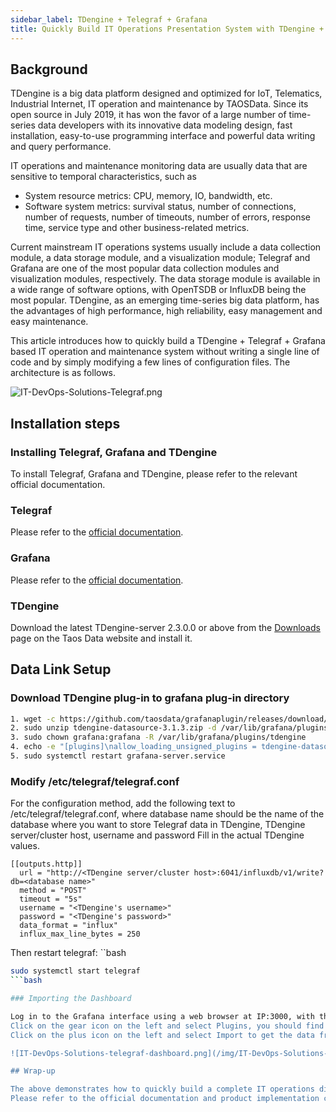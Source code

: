 ```yaml
---
sidebar_label: TDengine + Telegraf + Grafana
title: Quickly Build IT Operations Presentation System with TDengine + Telegraf + Grafana
---
```


## Background

TDengine is a big data platform designed and optimized for IoT, Telematics, Industrial Internet, IT operation and maintenance by TAOSData. Since its open source in July 2019, it has won the favor of a large number of time-series data developers with its innovative data modeling design, fast installation, easy-to-use programming interface and powerful data writing and query performance.

IT operations and maintenance monitoring data are usually data that are sensitive to temporal characteristics, such as

- System resource metrics: CPU, memory, IO, bandwidth, etc.
- Software system metrics: survival status, number of connections, number of requests, number of timeouts, number of errors, response time, service type and other business-related metrics.

Current mainstream IT operations systems usually include a data collection module, a data storage module, and a visualization module; Telegraf and Grafana are one of the most popular data collection modules and visualization modules, respectively. The data storage module is available in a wide range of software options, with OpenTSDB or InfluxDB being the most popular. TDengine, as an emerging time-series big data platform, has the advantages of high performance, high reliability, easy management and easy maintenance.

This article introduces how to quickly build a TDengine + Telegraf + Grafana based IT operation and maintenance system without writing a single line of code and by simply modifying a few lines of configuration files. The architecture is as follows.

![IT-DevOps-Solutions-Telegraf.png](/img/IT-DevOps-Solutions-Telegraf.png)

## Installation steps

### Installing Telegraf, Grafana and TDengine

To install Telegraf, Grafana and TDengine, please refer to the relevant official documentation.

### Telegraf

Please refer to the [official documentation](https://portal.influxdata.com/downloads/).

### Grafana

Please refer to the [official documentation](https://grafana.com/grafana/download).

### TDengine

Download the latest TDengine-server 2.3.0.0 or above from the [Downloads](http://taosdata.com/cn/all-downloads/) page on the Taos Data website and install it.

## Data Link Setup

### Download TDengine plug-in to grafana plug-in directory

```bash
1. wget -c https://github.com/taosdata/grafanaplugin/releases/download/v3.1.3/tdengine-datasource-3.1.3.zip
2. sudo unzip tdengine-datasource-3.1.3.zip -d /var/lib/grafana/plugins/
3. sudo chown grafana:grafana -R /var/lib/grafana/plugins/tdengine
4. echo -e "[plugins]\nallow_loading_unsigned_plugins = tdengine-datasource\n" | sudo tee -a /etc/grafana/grafana.ini
5. sudo systemctl restart grafana-server.service
```

### Modify /etc/telegraf/telegraf.conf

For the configuration method, add the following text to /etc/telegraf/telegraf.conf, where database name should be the name of the database where you want to store Telegraf data in TDengine, TDengine server/cluster host, username and password Fill in the actual TDengine values.

```
[[outputs.http]]
  url = "http://<TDengine server/cluster host>:6041/influxdb/v1/write?db=<database name>"
  method = "POST"
  timeout = "5s"
  username = "<TDengine's username>"
  password = "<TDengine's password>"
  data_format = "influx"
  influx_max_line_bytes = 250
```

Then restart telegraf: ``bash

```bash
sudo systemctl start telegraf
```bash

### Importing the Dashboard

Log in to the Grafana interface using a web browser at IP:3000, with the system's initial username and password being admin/admin.
Click on the gear icon on the left and select Plugins, you should find the TDengine data source plugin icon.
Click on the plus icon on the left and select Import to get the data from `https://github.com/taosdata/grafanaplugin/blob/master/examples/telegraf/grafana/dashboards/telegraf-dashboard- v0.1.0.json`, download the dashboard JSON file and import it. You will then see the dashboard in the following screen.

![IT-DevOps-Solutions-telegraf-dashboard.png](/img/IT-DevOps-Solutions-telegraf-dashboard.png)

## Wrap-up

The above demonstrates how to quickly build a complete IT operations display system. Thanks to the new schemaless protocol parsing feature in TDengine version 2.3.0.0 and the powerful ecological software adaptation capability, users can build an efficient and easy-to-use IT operations system in just a few minutes.
Please refer to the official documentation and product implementation cases for other features.

